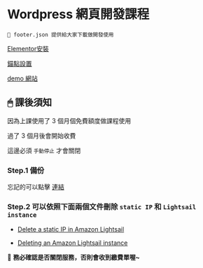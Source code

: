 # Wordpress 網頁開發課程

    👀 footer.json 提供給大家下載做開發使用

[Elementor安裝](https://github.com/janice880624/webclass/blob/main/%E8%A3%9C%E5%85%85%E6%96%87%E4%BB%B6/Elementor%E5%AE%89%E8%A3%9D.md)

[錨點設置](https://github.com/janice880624/webclass/blob/main/%E8%A3%9C%E5%85%85%E6%96%87%E4%BB%B6/%E9%8C%A8%E9%BB%9E%E8%A8%AD%E7%BD%AE.md)

[demo 網站](http://35.76.80.201/)

## 🖱 課後須知

因為上課使用了 3 個月個免費額度做課程使用

過了 3 個月後會開始收費

這邊必須 `手動停止` 才會關閉

### Step.1 備份

忘記的可以點擊 [連結](https://github.com/janice880624/webclass/blob/main/%E8%A3%9C%E5%85%85%E6%96%87%E4%BB%B6/%E5%82%99%E4%BB%BD%E6%95%99%E5%AD%B8.md)

### Step.2 可以依照下面兩個文件刪除 `static IP` 和 `Lightsail instance`

- [Delete a static IP in Amazon Lightsail](https://lightsail.aws.amazon.com/ls/docs/en_us/articles/how-to-delete-static-ip)


- [Deleting an Amazon Lightsail instance](https://lightsail.aws.amazon.com/ls/docs/en_us/articles/delete-an-amazon-lightsail-instance)

📢 **務必確認是否關閉服務，否則會收到繳費單喔~**
